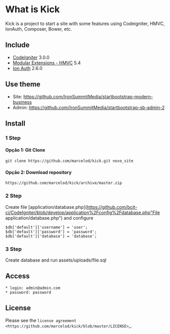 # What is Kick

Kick is a project to start a site with some features using Codeigniter, HMVC, IonAuth, Composer, Bower, etc.


## Include

* [CodeIgniter](https://github.com/EllisLab/CodeIgniter) 3.0.0
* [Modular Extensions - HMVC](https://bitbucket.org/wiredesignz/codeigniter-modular-extensions-hmvc) 5.4
* [Ion Auth](https://github.com/benedmunds/CodeIgniter-Ion-Auth) 2.6.0

## Use theme

* Site: https://github.com/IronSummitMedia/startbootstrap-modern-business
* Admin: https://github.com/IronSummitMedia/startbootstrap-sb-admin-2

## Install

### 1 Step
#### Opção 1: Git Clone

	git clone https://github.com/marcelod/kick.git novo_site

#### Opção 2: Download repository

    https://github.com/marcelod/kick/archive/master.zip

### 2 Step


Create file [application/database.php](https://github.com/bcit-ci/CodeIgniter/blob/develop/application%2Fconfig%2Fdatabase.php"File application/database.php") and configure

	$db['default']['username'] = 'user';
	$db['default']['password'] = 'password';
	$db['default']['database'] = 'database';

### 3 Step

Create database and run assets/uploads/file.sql

## Access

	* login: admin@admin.com
	* password: password

## License

Please see the `license
agreement <https://github.com/marcelod/kick/blob/master/LICENSE>`_.